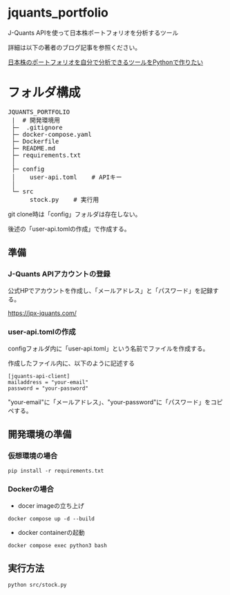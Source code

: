 # jquants_portfolio
J-Quants APIを使って日本株ポートフォリオを分析するツール

詳細は以下の著者のブログ記事を参照ください。

[日本株のポートフォリオを自分で分析できるツールをPythonで作りたい](https://tech-useit-wealth.com/%e3%80%90j-quants-api%e3%80%91%e6%97%a5%e6%9c%ac%e6%a0%aa%e3%81%ae%e3%83%9d%e3%83%bc%e3%83%88%e3%83%95%e3%82%a9%e3%83%aa%e3%82%aa%e3%82%92%e8%87%aa%e5%88%86%e3%81%a7%e5%88%86%e6%9e%90%e3%81%a7)

# フォルダ構成

<pre>
JQUANTS_PORTFOLIO
 |  # 開発環境用
 ├─  .gitignore
 ├─ docker-compose.yaml
 ├─ Dockerfile
 ├─ README.md    
 ├─ requirements.txt
 │
 ├─ config
 │    user-api.toml    # APIキー
 │
 └─ src
      stock.py    # 実行用 
</pre>

git clone時は「config」フォルダは存在しない。

後述の「user-api.tomlの作成」で作成する。

## 準備
### J-Quants APIアカウントの登録

公式HPでアカウントを作成し、「メールアドレス」と「パスワード」を記録する。

https://jpx-jquants.com/

### user-api.tomlの作成

configフォルダ内に「user-api.toml」という名前でファイルを作成する。

作成したファイル内に、以下のように記述する
```
[jquants-api-client]
mailaddress = "your-email"
password = "your-password"
```

"your-email"に「メールアドレス」、"your-password"に「パスワード」をコピペする。

## 開発環境の準備
### 仮想環境の場合

```
pip install -r requirements.txt
```

### Dockerの場合

- docer imageの立ち上げ
```
docker compose up -d --build
```
- docker containerの起動
```
docker compose exec python3 bash
```

## 実行方法

```
python src/stock.py
```